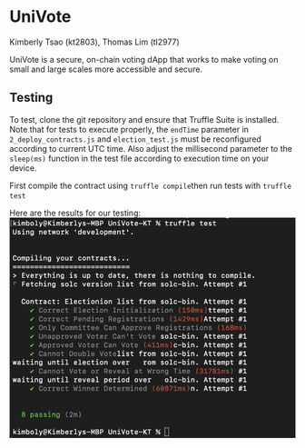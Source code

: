 # UniVote

Kimberly Tsao (kt2803), Thomas Lim (tl2977)

UniVote is a secure, on-chain voting dApp that works to make voting on small and large scales more accessible and secure. 

## Testing
To test, clone the git repository and ensure that Truffle Suite is installed. Note that for tests to execute properly, the ```endTime``` parameter in ```2_deploy_contracts.js``` and ```election_test.js``` must be reconfigured according to current UTC time. Also adjust the millisecond parameter to the ```sleep(ms)``` function in the test file according to execution time on your device.

First compile the contract using ```truffle compile```then run tests with ```truffle test```

Here are the results for our testing:
![Test Results](TestResults.png)